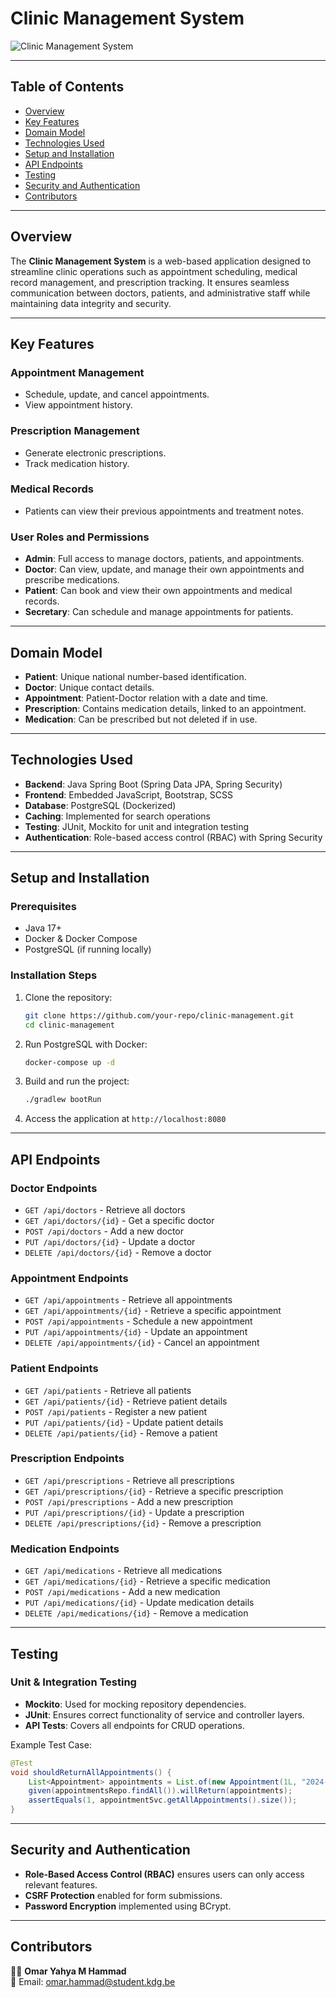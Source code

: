 # Clinic Management System

![Clinic Management System](https://github.com/omarhammad/CMS_WebApp/blob/master/src/main/resources/static/media/landing_page.png)

---

## Table of Contents
- [Overview](#overview)
- [Key Features](#key-features)
- [Domain Model](#domain-model)
- [Technologies Used](#technologies-used)
- [Setup and Installation](#setup-and-installation)
- [API Endpoints](#api-endpoints)
- [Testing](#testing)
- [Security and Authentication](#security-and-authentication)
- [Contributors](#contributors)

---

## Overview

The **Clinic Management System** is a web-based application designed to streamline clinic operations such as appointment scheduling, medical record management, and prescription tracking. It ensures seamless communication between doctors, patients, and administrative staff while maintaining data integrity and security.

---

## Key Features

### Appointment Management
- Schedule, update, and cancel appointments.
- View appointment history.

### Prescription Management
- Generate electronic prescriptions.
- Track medication history.

### Medical Records
- Patients can view their previous appointments and treatment notes.

### User Roles and Permissions
- **Admin**: Full access to manage doctors, patients, and appointments.
- **Doctor**: Can view, update, and manage their own appointments and prescribe medications.
- **Patient**: Can book and view their own appointments and medical records.
- **Secretary**: Can schedule and manage appointments for patients.

---

## Domain Model

- **Patient**: Unique national number-based identification.
- **Doctor**: Unique contact details.
- **Appointment**: Patient-Doctor relation with a date and time.
- **Prescription**: Contains medication details, linked to an appointment.
- **Medication**: Can be prescribed but not deleted if in use.

---

## Technologies Used

- **Backend**: Java Spring Boot (Spring Data JPA, Spring Security)
- **Frontend**: Embedded JavaScript, Bootstrap, SCSS
- **Database**: PostgreSQL (Dockerized)
- **Caching**: Implemented for search operations
- **Testing**: JUnit, Mockito for unit and integration testing
- **Authentication**: Role-based access control (RBAC) with Spring Security

---

## Setup and Installation

### Prerequisites
- Java 17+
- Docker & Docker Compose
- PostgreSQL (if running locally)

### Installation Steps

1. Clone the repository:
   ```sh
   git clone https://github.com/your-repo/clinic-management.git
   cd clinic-management
   ```
2. Run PostgreSQL with Docker:
   ```sh
   docker-compose up -d
   ```
3. Build and run the project:
   ```sh
   ./gradlew bootRun
   ```
4. Access the application at `http://localhost:8080`

---

## API Endpoints

### Doctor Endpoints
- `GET /api/doctors` - Retrieve all doctors
- `GET /api/doctors/{id}` - Get a specific doctor
- `POST /api/doctors` - Add a new doctor
- `PUT /api/doctors/{id}` - Update a doctor
- `DELETE /api/doctors/{id}` - Remove a doctor

### Appointment Endpoints
- `GET /api/appointments` - Retrieve all appointments
- `GET /api/appointments/{id}` - Retrieve a specific appointment
- `POST /api/appointments` - Schedule a new appointment
- `PUT /api/appointments/{id}` - Update an appointment
- `DELETE /api/appointments/{id}` - Cancel an appointment

### Patient Endpoints
- `GET /api/patients` - Retrieve all patients
- `GET /api/patients/{id}` - Retrieve patient details
- `POST /api/patients` - Register a new patient
- `PUT /api/patients/{id}` - Update patient details
- `DELETE /api/patients/{id}` - Remove a patient

### Prescription Endpoints
- `GET /api/prescriptions` - Retrieve all prescriptions
- `GET /api/prescriptions/{id}` - Retrieve a specific prescription
- `POST /api/prescriptions` - Add a new prescription
- `PUT /api/prescriptions/{id}` - Update a prescription
- `DELETE /api/prescriptions/{id}` - Remove a prescription

### Medication Endpoints
- `GET /api/medications` - Retrieve all medications
- `GET /api/medications/{id}` - Retrieve a specific medication
- `POST /api/medications` - Add a new medication
- `PUT /api/medications/{id}` - Update medication details
- `DELETE /api/medications/{id}` - Remove a medication

---

## Testing

### Unit & Integration Testing
- **Mockito**: Used for mocking repository dependencies.
- **JUnit**: Ensures correct functionality of service and controller layers.
- **API Tests**: Covers all endpoints for CRUD operations.

Example Test Case:
```java
@Test
void shouldReturnAllAppointments() {
    List<Appointment> appointments = List.of(new Appointment(1L, "2024-01-29", "Checkup"));
    given(appointmentsRepo.findAll()).willReturn(appointments);
    assertEquals(1, appointmentSvc.getAllAppointments().size());
}
```

---

## Security and Authentication

- **Role-Based Access Control (RBAC)** ensures users can only access relevant features.
- **CSRF Protection** enabled for form submissions.
- **Password Encryption** implemented using BCrypt.

---

## Contributors

👨‍💻 **Omar Yahya M Hammad**  
📧 Email: [omar.hammad@student.kdg.be](mailto:omar.hammad@student.kdg.be)